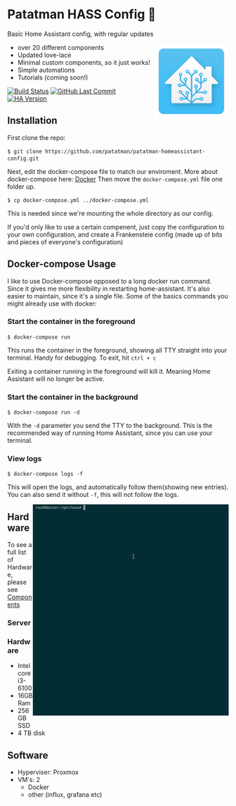 # Patatman HASS Config 🍟

Basic Home Assistant config, with regular updates

<img align="right" src="./.assets/logo.png?raw=true" height="170">

- over 20 different components
- Updated love-lace
- Minimal custom components, so it just works! 
- Simple automations
- Tutorials (coming soon!)

[![Build Status](https://travis-ci.org/patatman/patatman-homeassistant-config.svg?branch=master)](https://travis-ci.org/patatman/patatman-homeassistant-config)
[![GitHub Last Commit](https://img.shields.io/github/last-commit/patatman/patatman-homeassistant-config.svg)](https://img.shields.io/github/last-commit/patatman/patatman-homeassistant-config.svg)
[![HA Version](https://img.shields.io/badge/Home%20Assistant-0.84.6-blue.svg)](https://img.shields.io/badge/Home%20Assistant-0.84.6-blue.svg)

## Installation
First clone the repo: 
```
$ git clone https://github.com/patatman/patatman-homeassistant-config.git
```
Next, edit the docker-compose file to match our enviroment. More about docker-compose here: [Docker](https://www.home-assistant.io/docs/installation/docker/)
Then move the `docker-compose.yml` file one folder up.
```
$ cp docker-compose.yml ../docker-compose.yml
```
This is needed since we're mounting the whole directory as our config.

If you'd only like to use a certain compenent, just copy the configuration to your own configuration, and create a Frankensteie config (made up of bits and pieces of everyone's configuration)

## Docker-compose Usage
I like to use Docker-compose opposed to a long docker run command. Since it gives me more flexibility in restarting home-assistant. It's also easier to maintain, since it's a single file. 
Some of the basics commands you might already use with docker:
### Start the container in the foreground

```
$ docker-compose run
```   
This runs the container in the foreground, showing all TTY straight into your terminal. Handy for debugging.
To exit, hit `ctrl + c` 
<aside class="notice">
Exiting a container running in the foreground will kill it. Meaning Home Assistant will no longer be active.
</aside>

### Start the container in the background

```
$ docker-compose run -d
```  
With the `-d` parameter you send the TTY to the background. This is the recommended way of running Home Assistant, since you can use your terminal.

### View logs

```
$ docker-compose logs -f
```
This will open the logs, and automatically follow them(showing new entries). 
You can also send it without `-f`, this will not follow the logs. 

<img align="right" src="./.assets/hass-docker-compose.gif?raw=true">


## Hardware
To see a full list of Hardware, please see [Components](./components.md)
### Server
 ### Hardware
 - Intel core i3-6100
 - 16GB Ram
 - 256GB SSD
 - 4 TB disk
## Software
 - Hyperviser: Proxmox
 - VM's: 2
   - Docker
   - other (influx, grafana etc)



